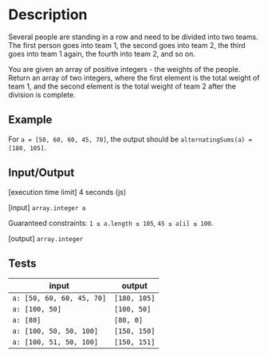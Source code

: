 # Description
Several people are standing in a row and need to be divided into two teams. The first person goes into team 1, the second goes into team 2, the third goes into team 1 again, the fourth into team 2, and so on.

You are given an array of positive integers - the weights of the people. Return an array of two integers, where the first element is the total weight of team 1, and the second element is the total weight of team 2 after the division is complete.

## Example

For `a = [50, 60, 60, 45, 70]`, the output should be
`alternatingSums(a) = [180, 105]`.

## Input/Output

[execution time limit] 4 seconds (js)

[input] `array.integer a`

Guaranteed constraints:
`1 ≤ a.length ≤ 105`,
`45 ≤ a[i] ≤ 100`.

[output] `array.integer`

## Tests

|input | output|
|---|---|
|`a: [50, 60, 60, 45, 70]`| `[180, 105]`|
|`a: [100, 50]`|`[100, 50]`| 
|`a: [80]`|`[80, 0]`| 
|`a: [100, 50, 50, 100]`|`[150, 150]`|
|`a: [100, 51, 50, 100]`|`[150, 151]`| 
